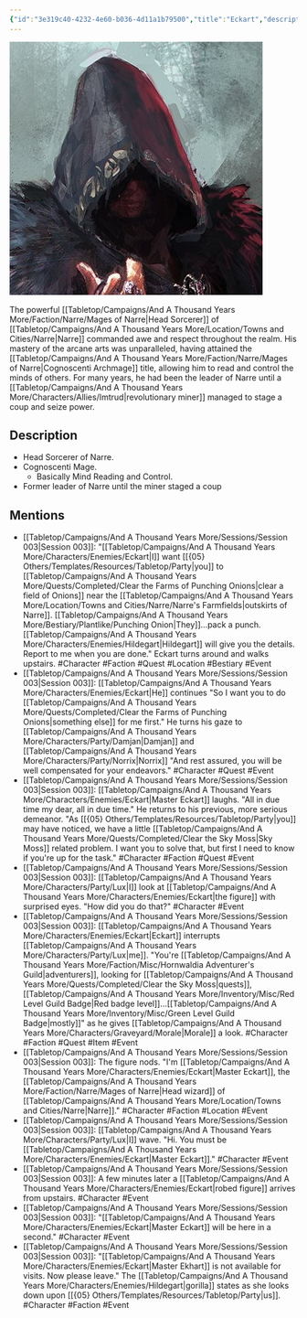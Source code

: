 ```yaml
---
{"id":"3e319c40-4232-4e60-b036-4d11a1b79500","title":"Eckart","description":"The powerful Head Sorcerer of Narre commanded awe and respect throughout the realm. His mastery of the arcane arts was unparalleled, having attained the Cognoscenti Archmage title, allowing him to read and control the minds of others.","isActivePartyMember":false,"publish":true,"date_created":"Sunday, January 15th 2023, 1:28:37 pm","date_modified":"Thursday, April 11th 2024, 10:05:11 pm","cssclasses":["mado-heading"],"path":"Tabletop/Campaigns/And A Thousand Years More/Characters/Enemies/Eckart.md","permalink":"/tabletop/campaigns/and-a-thousand-years-more/characters/enemies/eckart/","PassFrontmatter":true}
---
```



![Banner-Eckart-polaroid.jpg|200](../../../../../Media/IronClaw/Polaroid/Banner-Eckart-polaroid.jpg)

The powerful [[Tabletop/Campaigns/And A Thousand Years More/Faction/Narre/Mages of Narre\|Head Sorcerer]] of [[Tabletop/Campaigns/And A Thousand Years More/Location/Towns and Cities/Narre\|Narre]] commanded awe and respect throughout the realm. His mastery of the arcane arts was unparalleled, having attained the [[Tabletop/Campaigns/And A Thousand Years More/Faction/Narre/Mages of Narre\|Cognoscenti Archmage]] title, allowing him to read and control the minds of others. For many years, he had been the leader of Narre until a [[Tabletop/Campaigns/And A Thousand Years More/Characters/Allies/Imtrud\|revolutionary miner]] managed to stage a coup and seize power.

## Description

- Head Sorcerer of Narre.
- Cognoscenti Mage.
	- Basically Mind Reading and Control.
- Former leader of Narre until the miner staged a coup

## Mentions

- [[Tabletop/Campaigns/And A Thousand Years More/Sessions/Session 003\|Session 003]]: "[[Tabletop/Campaigns/And A Thousand Years More/Characters/Enemies/Eckart\|I]] want [[{05} Others/Templates/Resources/Tabletop/Party\|you]] to [[Tabletop/Campaigns/And A Thousand Years More/Quests/Completed/Clear the Farms of Punching Onions\|clear a field of Onions]] near the [[Tabletop/Campaigns/And A Thousand Years More/Location/Towns and Cities/Narre/Narre's Farmfields\|outskirts of Narre]]. [[Tabletop/Campaigns/And A Thousand Years More/Bestiary/Plantlike/Punching Onion\|They]]…pack a punch. [[Tabletop/Campaigns/And A Thousand Years More/Characters/Enemies/Hildegart\|Hildegart]] will give you the details. Report to me when you are done." Eckart turns around and walks upstairs. #Character #Faction #Quest #Location #Bestiary #Event
- [[Tabletop/Campaigns/And A Thousand Years More/Sessions/Session 003\|Session 003]]: [[Tabletop/Campaigns/And A Thousand Years More/Characters/Enemies/Eckart\|He]] continues "So I want you to do [[Tabletop/Campaigns/And A Thousand Years More/Quests/Completed/Clear the Farms of Punching Onions\|something else]] for me first." He turns his gaze to [[Tabletop/Campaigns/And A Thousand Years More/Characters/Party/Damjan\|Damjan]] and [[Tabletop/Campaigns/And A Thousand Years More/Characters/Party/Norrix\|Norrix]] "And rest assured, you will be well compensated for your endeavors." #Character #Quest #Event
- [[Tabletop/Campaigns/And A Thousand Years More/Sessions/Session 003\|Session 003]]: [[Tabletop/Campaigns/And A Thousand Years More/Characters/Enemies/Eckart\|Master Eckart]] laughs. "All in due time my dear, all in due time." He returns to his previous, more serious demeanor. "As [[{05} Others/Templates/Resources/Tabletop/Party\|you]] may have noticed, we have a little [[Tabletop/Campaigns/And A Thousand Years More/Quests/Completed/Clear the Sky Moss\|Sky Moss]] related problem. I want you to solve that, but first I need to know if you're up for the task." #Character #Faction #Quest #Event
- [[Tabletop/Campaigns/And A Thousand Years More/Sessions/Session 003\|Session 003]]: [[Tabletop/Campaigns/And A Thousand Years More/Characters/Party/Lux\|I]] look at [[Tabletop/Campaigns/And A Thousand Years More/Characters/Enemies/Eckart\|the figure]] with surprised eyes. "How did you do that?" #Character #Event
- [[Tabletop/Campaigns/And A Thousand Years More/Sessions/Session 003\|Session 003]]: [[Tabletop/Campaigns/And A Thousand Years More/Characters/Enemies/Eckart\|Eckart]] interrupts [[Tabletop/Campaigns/And A Thousand Years More/Characters/Party/Lux\|me]]. "You're [[Tabletop/Campaigns/And A Thousand Years More/Faction/Misc/Hornwaldia Adventurer's Guild\|adventurers]], looking for [[Tabletop/Campaigns/And A Thousand Years More/Quests/Completed/Clear the Sky Moss\|quests]], [[Tabletop/Campaigns/And A Thousand Years More/Inventory/Misc/Red Level Guild Badge\|Red badge level]]…[[Tabletop/Campaigns/And A Thousand Years More/Inventory/Misc/Green Level Guild Badge\|mostly]]" as he gives [[Tabletop/Campaigns/And A Thousand Years More/Characters/Graveyard/Morale\|Morale]] a look. #Character #Faction #Quest #Item #Event
- [[Tabletop/Campaigns/And A Thousand Years More/Sessions/Session 003\|Session 003]]: The figure nods. "I'm [[Tabletop/Campaigns/And A Thousand Years More/Characters/Enemies/Eckart\|Master Eckart]], the [[Tabletop/Campaigns/And A Thousand Years More/Faction/Narre/Mages of Narre\|Head wizard]] of [[Tabletop/Campaigns/And A Thousand Years More/Location/Towns and Cities/Narre\|Narre]]." #Character #Faction #Location #Event
- [[Tabletop/Campaigns/And A Thousand Years More/Sessions/Session 003\|Session 003]]: [[Tabletop/Campaigns/And A Thousand Years More/Characters/Party/Lux\|I]] wave. "Hi. You must be [[Tabletop/Campaigns/And A Thousand Years More/Characters/Enemies/Eckart\|Master Eckart]]." #Character #Event
- [[Tabletop/Campaigns/And A Thousand Years More/Sessions/Session 003\|Session 003]]: A few minutes later a [[Tabletop/Campaigns/And A Thousand Years More/Characters/Enemies/Eckart\|robed figure]] arrives from upstairs. #Character #Event
- [[Tabletop/Campaigns/And A Thousand Years More/Sessions/Session 003\|Session 003]]: "[[Tabletop/Campaigns/And A Thousand Years More/Characters/Enemies/Eckart\|Master Eckart]] will be here in a second." #Character #Event
- [[Tabletop/Campaigns/And A Thousand Years More/Sessions/Session 003\|Session 003]]: "[[Tabletop/Campaigns/And A Thousand Years More/Characters/Enemies/Eckart\|Master Ekhart]] is not available for visits. Now please leave." The [[Tabletop/Campaigns/And A Thousand Years More/Characters/Enemies/Hildegart\|gorilla]] states as she looks down upon [[{05} Others/Templates/Resources/Tabletop/Party\|us]]. #Character #Faction #Event

